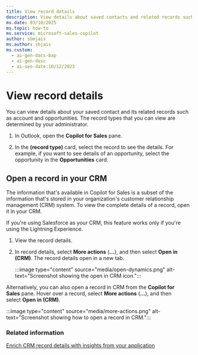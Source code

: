```yaml
---
title: View record details
description: View details about saved contacts and related records such as accounts and opportunities in CRM.
ms.date: 03/10/2025
ms.topic: how-to
ms.service: microsoft-sales-copilot
author: sbmjais
ms.author: shjais
ms.custom:
  - ai-gen-docs-bap
  - ai-gen-desc
  - ai-seo-date:10/12/2023
---
```


# View record details

You can view details about your saved contact and its related records such as account and opportunities. The record types that you can view are determined by your administrator.

1. In Outlook, open the **Copilot for Sales** pane.  

1. In the **(record type)** card, select the record to see the details. For example, if you want to see details of an opportunity, select the opportunity in the **Opportunities** card.  


## Open a record in your CRM

The information that's available in Copilot for Sales is a subset of the information that's stored in your organization's customer relationship management (CRM) system. To view the complete details of a record, open it in your CRM.

If you're using Salesforce as your CRM, this feature works only if you're using the Lightning Experience.

1. View the record details.

1. In record details, select **More actions** (**...**), and then select **Open in (CRM)**. The record details open in a new tab.

    :::image type="content" source="media/open-dynamics.png" alt-text="Screenshot showing the open in CRM icon.":::

Alternatively, you can also open a record in CRM from the **Copilot for Sales** pane. Hover over a record, select **More actions** (**...**), and then select **Open in (CRM)**.

:::image type="content" source="media/more-actions.png" alt-text="Screenshot showing how to open a record in CRM.":::

### Related information

[Enrich CRM record details with insights from your application](extend-record-details.md)
